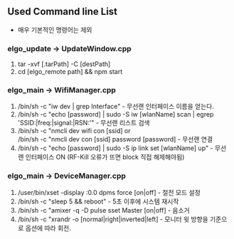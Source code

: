 ## Used Command line List
 - 매우 기본적인 명령어는 제외

### elgo_update -> UpdateWindow.cpp
   1. tar -xvf [.tarPath] -C [destPath]
   2. cd [elgo_remote path] && npm start
   
### elgo_main -> WifiManager.cpp
  1. /bin/sh -c "iw dev | grep Interface" - 무선랜 인터페이스 이름을 얻는다.
  2. /bin/sh -c "echo [password] | sudo -S iw [wlanName] scan | egrep 'SSID:|freq:|signal:|RSN:'" - 무선랜 리스트 검색
  3. /bin/sh -c "nmcli dev wifi con [ssid] or <br>
     /bin/sh -c "nmcli dev con [ssid] password [password] - 무선랜 연결
  4. /bin/sh -c "echo [password] | sudo -S ip link set [wlanName] up" - 무선랜 인터페이스 ON (RF-Kill 오류가 뜨면 block 직접 해제해야됨)

### elgo_main -> DeviceManager.cpp
  1. /user/bin/xset -display :0.0 dpms force [on|off] - 절전 모드 설정
  2. /bin/sh -c "sleep 5 && reboot" - 5초 이후에 시스템 재시작
  3. /bin/sh -c "amixer -q -D pulse sset Master [on|off] - 음소거
  4. /bin/sh -c "xrandr -o [normal|right|inverted|left] - 모니터 윗 방향을 기준으로 옵션에 따라 회전.
